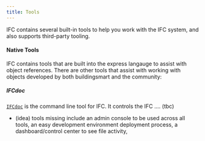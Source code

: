 ```yaml
---
title: Tools
---
```


IFC contains several built-in tools to help you work with the IFC system, and also supports third-party tooling.

#### Native Tools

IFC contains tools that are built into the express langauge to assist with object references. There are other tools that assist with working with objects developed by both buildingsmart and the community:

##### IFCdoc

[`IFCdoc`](/docs/user-guide/IFCdoc/) is the command line tool for IFC. It controls the IFC .... (tbc)


* (idea) tools missing include an admin console to be used across all tools, an easy development environment deployment process, a dashboard/control center to see file activity,  
